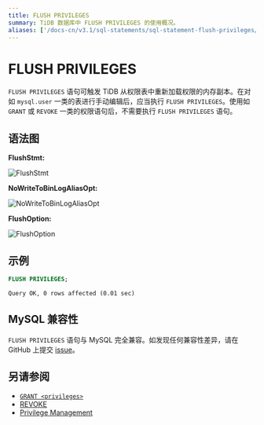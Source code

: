 ```yaml
---
title: FLUSH PRIVILEGES
summary: TiDB 数据库中 FLUSH PRIVILEGES 的使用概况。
aliases: ['/docs-cn/v3.1/sql-statements/sql-statement-flush-privileges/','/docs-cn/v3.1/reference/sql/statements/flush-privileges/']
---
```


# FLUSH PRIVILEGES

`FLUSH PRIVILEGES` 语句可触发 TiDB 从权限表中重新加载权限的内存副本。在对如 `mysql.user` 一类的表进行手动编辑后，应当执行 `FLUSH PRIVILEGES`。使用如 `GRANT` 或 `REVOKE` 一类的权限语句后，不需要执行 `FLUSH PRIVILEGES` 语句。

## 语法图

**FlushStmt:**

![FlushStmt](https://docs-download.pingcap.com/media/images/docs-cn/sqlgram/FlushStmt.png)

**NoWriteToBinLogAliasOpt:**

![NoWriteToBinLogAliasOpt](https://docs-download.pingcap.com/media/images/docs-cn/sqlgram/NoWriteToBinLogAliasOpt.png)

**FlushOption:**

![FlushOption](https://docs-download.pingcap.com/media/images/docs-cn/sqlgram/FlushOption.png)

## 示例


```sql
FLUSH PRIVILEGES;
```

```
Query OK, 0 rows affected (0.01 sec)
```

## MySQL 兼容性

`FLUSH PRIVILEGES` 语句与 MySQL 完全兼容。如发现任何兼容性差异，请在 GitHub 上提交 [issue](https://github.com/pingcap/tidb/issues/new/choose)。

## 另请参阅

* [`GRANT <privileges>`](/sql-statements/sql-statement-grant-privileges.md)
* [REVOKE](/sql-statements/sql-statement-revoke-privileges.md)
* [Privilege Management](/privilege-management.md)
